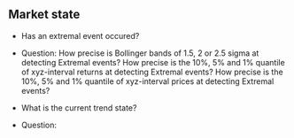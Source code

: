 



## Market state
* Has an extremal event occured?

- Question:
How precise is Bollinger bands of 1.5, 2 or 2.5 sigma at detecting Extremal events?
How precise is the 10%, 5% and 1% quantile of xyz-interval returns at detecting Extremal events?
How precise is the 10%, 5% and 1% quantile of xyz-interval prices at detecting Extremal events?


* What is the current trend state?

- Question:

